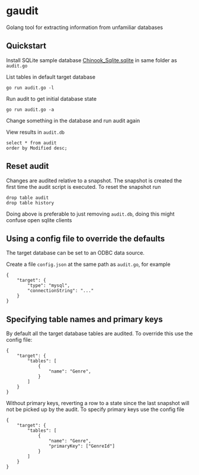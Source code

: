 # gaudit

Golang tool for extracting information from unfamiliar databases


## Quickstart

Install SQLite sample database 
[Chinook_Sqlite.sqlite](https://chinookdatabase.codeplex.com/) 
in same folder as `audit.go`
    
List tables in default target database
 
    go run audit.go -l

Run audit to get initial database state

    go run audit.go -a
    
Change something in the database and run audit again 
    
View results in `audit.db`

    select * from audit
    order by Modified desc;
    
    
## Reset audit

Changes are audited relative to a snapshot.
The snapshot is created the first time the audit script is executed.
To reset the snapshot run

    drop table audit
    drop table history
    
Doing above is preferable to just removing `audit.db`,
doing this might confuse open sqlite clients


## Using a config file to override the defaults
    
The target database can be set to an ODBC data source.

Create a file `config.json` at the same path as `audit.go`, for example

    {
        "target": {
            "type": "mysql",
            "connectionString": "..."
        }
    }


## Specifying table names and primary keys

By default all the target database tables are audited.
To override this use the config file:

    {
        "target": {
            "tables": [
                {
                    "name": "Genre",
                }
            ]
        }
    }


Without primary keys, reverting a row to a state since the last snapshot will 
not be picked up by the audit. To specify primary keys use the config file

    {
        "target": {
            "tables": [
                {
                    "name": "Genre",
                    "primaryKey": ["GenreId"]
                }
            ]
        }
    }





